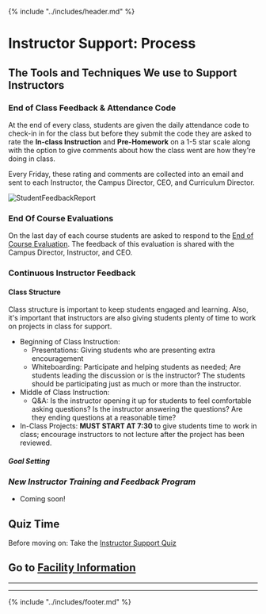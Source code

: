 {% include "../includes/header.md" %}

# Instructor Support: Process

## The Tools and Techniques We use to Support Instructors

### End of Class Feedback & Attendance Code

At the end of every class, students are given the daily attendance code to check-in in for the class but before they submit the code they are asked to rate the **In-class Instruction** and **Pre-Homework** on a 1-5 star scale along with the option to give comments about how the class went are how they're doing in class. 

Every Friday, these rating and comments are collected into an email and sent to each Instructor, the Campus Director, CEO, and Curriculum Director. 

![StudentFeedbackReport](../images/weeklyFeedback.png)
    
### End Of Course Evaluations

On the last day of each course students are asked to respond to the [End of Course Evaluation](https://forms.gle/y1yyCUyRQ1M2ZfoUA). The feedback of this evaluation is shared with the Campus Director, Instructor, and CEO.

### Continuous Instructor Feedback

#### Class Structure
Class structure is important to keep students engaged and learning. Also, it's important that instructors are also giving students plenty of time to work on projects in class for support. 
* Beginning of Class Instruction: 
    * Presentations: Giving students who are presenting extra encouragement
    * Whiteboarding: Participate and helping students as needed; Are students leading the discussion or is the instructor? The students should be participating just as much or more than the instructor.
* Middle of Class Instruction:
    * Q&A: Is the instructor opening it up for students to feel comfortable asking questions? Is the instructor answering the questions? Are they ending questions at a reasonable time?
* In-Class Projects: **MUST START AT 7:30** to give students time to work in class; encourage instructors to not lecture after the project has been reviewed.
    
#### *Goal Setting*

<!-- @TODO @DANIEL -->
### *New Instructor Training and Feedback Program*
* Coming soon!

## Quiz Time

Before moving on: Take the [Instructor Support Quiz]()

## Go to [Facility Information](../steps/facilityInformation.md)

******
******

{% include "../includes/footer.md" %}
